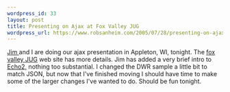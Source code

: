 ```yaml
--- 
wordpress_id: 33
layout: post
title: Presenting on Ajax at Fox Valley JUG
wordpress_url: https://www.robsanheim.com/2005/07/28/presenting-on-ajax-at-fox-valley-jug/
---
```

<a href="https://www.jameshalberg.com">Jim </a>and I are doing our ajax presentation in Appleton, WI, tonight.  The <a href="https://boulderjug.org/viewJugMain.jsp?jugId=11">fox valley JUG</a> web site has more details.  Jim has added a very brief intro to <a href="https://www.nextapp.com/products/echo2/">Echo2,</a> nothing too substantial.  I changed the DWR sample a little bit to match JSON, but now that I've finished moving I should have time to make some of the larger changes I've wanted to do.  Should be fun tonight.
